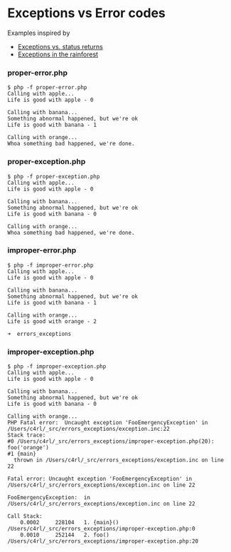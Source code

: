 # Exceptions vs Error codes

Examples inspired by

* [Exceptions vs. status returns](http://nedbatchelder.com/text/exceptions-vs-status.html)
* [Exceptions in the rainforest](http://nedbatchelder.com/text/exceptions-in-the-rainforest.html)

### proper-error.php

    $ php -f proper-error.php
    Calling with apple...
    Life is good with apple - 0
    
    Calling with banana...
    Something abnormal happened, but we're ok
    Life is good with banana - 1
    
    Calling with orange...
    Whoa something bad happened, we're done.

### proper-exception.php

    $ php -f proper-exception.php
    Calling with apple...
    Life is good with apple - 0
    
    Calling with banana...
    Something abnormal happened, but we're ok
    Life is good with banana - 0
    
    Calling with orange...
    Whoa something bad happened, we're done.

### improper-error.php

    $ php -f improper-error.php
    Calling with apple...
    Life is good with apple - 0
    
    Calling with banana...
    Something abnormal happened, but we're ok
    Life is good with banana - 1
    
    Calling with orange...
    Life is good with orange - 2
    
    ➜  errors_exceptions

### improper-exception.php

    $ php -f improper-exception.php
    Calling with apple...
    Life is good with apple - 0
    
    Calling with banana...
    Something abnormal happened, but we're ok
    Life is good with banana - 0
    
    Calling with orange...
    PHP Fatal error:  Uncaught exception 'FooEmergencyException' in /Users/c4rl/_src/errors_exceptions/exception.inc:22
    Stack trace:
    #0 /Users/c4rl/_src/errors_exceptions/improper-exception.php(20): foo('orange')
    #1 {main}
      thrown in /Users/c4rl/_src/errors_exceptions/exception.inc on line 22
    
    Fatal error: Uncaught exception 'FooEmergencyException' in /Users/c4rl/_src/errors_exceptions/exception.inc on line 22
    
    FooEmergencyException:  in /Users/c4rl/_src/errors_exceptions/exception.inc on line 22
    
    Call Stack:
        0.0002     228104   1. {main}() /Users/c4rl/_src/errors_exceptions/improper-exception.php:0
        0.0010     252144   2. foo() /Users/c4rl/_src/errors_exceptions/improper-exception.php:20
